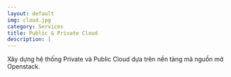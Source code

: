 ```yaml
---
layout: default
img: cloud.jpg
category: Services
title: Public & Private Cloud
description: |
---
```

  Xây dựng hệ thống Private và Public Cloud dựa trên nền tảng mã nguồn mở Openstack.